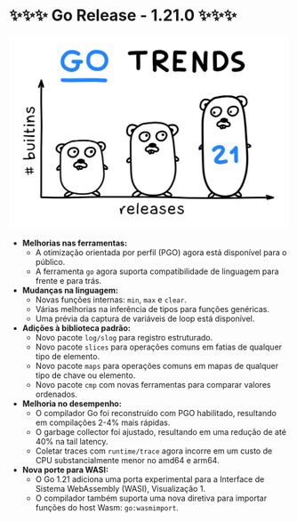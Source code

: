 # ✨✨✨ Go Release - 1.21.0 ✨✨✨

![img.png](img.png)

* **Melhorias nas ferramentas:**
    * A otimização orientada por perfil (PGO) agora está disponível para o público.
    * A ferramenta `go` agora suporta compatibilidade de linguagem para frente e para trás.
* **Mudanças na linguagem:**
    * Novas funções internas: `min`, `max` e `clear`.
    * Várias melhorias na inferência de tipos para funções genéricas.
    * Uma prévia da captura de variáveis de loop está disponível.
* **Adições à biblioteca padrão:**
    * Novo pacote `log/slog` para registro estruturado.
    * Novo pacote `slices` para operações comuns em fatias de qualquer tipo de elemento.
    * Novo pacote `maps` para operações comuns em mapas de qualquer tipo de chave ou elemento.
    * Novo pacote `cmp` com novas ferramentas para comparar valores ordenados.
* **Melhoria no desempenho:**
    * O compilador Go foi reconstruído com PGO habilitado, resultando em compilações 2-4% mais rápidas.
    * O garbage collector foi ajustado, resultando em uma redução de até 40% na tail latency.
    * Coletar traces com `runtime/trace` agora incorre em um custo de CPU substancialmente menor no amd64 e arm64.
* **Nova porte para WASI:**
    * O Go 1.21 adiciona uma porta experimental para a Interface de Sistema WebAssembly (WASI), Visualização 1.
    * O compilador também suporta uma nova diretiva para importar funções do host Wasm: `go:wasmimport`.
